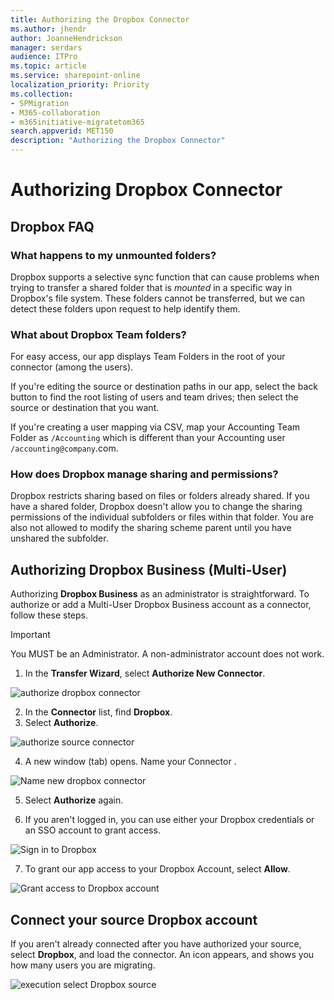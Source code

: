 ```yaml
---
title: Authorizing the Dropbox Connector
ms.author: jhendr
author: JoanneHendrickson
manager: serdars
audience: ITPro
ms.topic: article
ms.service: sharepoint-online
localization_priority: Priority
ms.collection: 
- SPMigration
- M365-collaboration
- m365initiative-migratetom365
search.appverid: MET150
description: "Authorizing the Dropbox Connector"
---
```

# Authorizing Dropbox Connector

## Dropbox FAQ

### What happens to my unmounted folders?

Dropbox supports a selective sync function that can cause problems when trying to transfer a shared folder that is *mounted* in a specific way in Dropbox's file system. These folders cannot be transferred, but we can detect these folders upon request to help identify them.

### What about Dropbox Team folders?

For easy access, our app displays Team Folders in the root of your connector (among the users).

If you're editing the source or destination paths in our app, select the back button to find the root listing of users and team drives; then select the source or destination that you want.

If you're creating a user mapping via CSV, map your Accounting Team Folder as `/Accounting` which is different than your Accounting user `/accounting@company`.com.

### How does Dropbox manage sharing and permissions?

Dropbox restricts sharing based on files or folders already shared. If you have a shared folder, Dropbox doesn't allow you to change the sharing permissions of the individual subfolders or files within that folder. You are also not allowed to modify the sharing scheme parent until you have unshared the subfolder.


## Authorizing Dropbox Business (Multi-User)

Authorizing **Dropbox Business** as an administrator is straightforward. To authorize or add a Multi-User Dropbox Business account as a connector, follow these steps.

>[!Important]
>You MUST be an Administrator. A non-administrator account does not work.

1. In the **Transfer Wizard**, select **Authorize New Connector**.</br>

![authorize dropbox connector](media/auth-dropbox-connector.png)</br>

2. In the **Connector** list, find **Dropbox**.
3. Select **Authorize**.

![authorize source connector](media/mover-auth-source-connector.png)</br>

4. A new window (tab) opens. Name your Connector <optional>.</br>

![Name new dropbox connector](media/name-new-dropbox-connector.png)</br>

5. Select **Authorize** again.

6. If you aren't logged in, you can use either your Dropbox credentials or an SSO account to grant access.

![Sign in to Dropbox](media/dropbox-signin.png)</br>

7.  To grant our app access to your Dropbox Account, select **Allow**.</br>

![Grant access to Dropbox account](media/grant-access-dropbox-account.png)</br>


## Connect your source Dropbox account

If you aren't already connected after you have authorized your source, select **Dropbox**, and load the connector. An icon appears, and shows you how many users you are migrating.

![execution select Dropbox source](media/execution-select-Dropbox-source.png)



